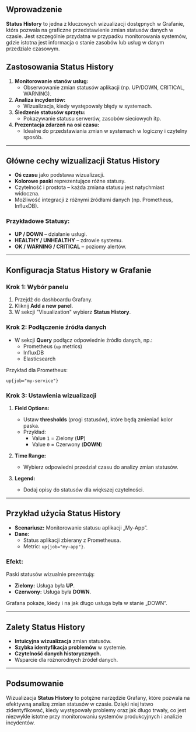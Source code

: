 ## Wprowadzenie
**Status History** to jedna z kluczowych wizualizacji dostępnych w Grafanie, która pozwala na graficzne przedstawienie zmian statusów danych w czasie. Jest szczególnie przydatna w przypadku monitorowania systemów, gdzie istotna jest informacja o stanie zasobów lub usług w danym przedziale czasowym.
## Zastosowania Status History
1. **Monitorowanie stanów usług:**
   - Obserwowanie zmian statusów aplikacji (np. UP/DOWN, CRITICAL, WARNING).
2. **Analiza incydentów:**
   - Wizualizacja, kiedy występowały błędy w systemach.
3. **Śledzenie statusów sprzętu:**
   - Pokazywanie statusu serwerów, zasobów sieciowych itp.
4. **Prezentacja zdarzeń na osi czasu:**
   - Idealne do przedstawiania zmian w systemach w logiczny i czytelny sposób.

---

## Główne cechy wizualizacji Status History
- **Oś czasu** jako podstawa wizualizacji.
- **Kolorowe paski** reprezentujące różne statusy.
- Czytelność i prostota – każda zmiana statusu jest natychmiast widoczna.
- Możliwość integracji z różnymi źródłami danych (np. Prometheus, InfluxDB).

### Przykładowe Statusy:
- **UP / DOWN** – działanie usługi.
- **HEALTHY / UNHEALTHY** – zdrowie systemu.
- **OK / WARNING / CRITICAL** – poziomy alertów.

---

## Konfiguracja Status History w Grafanie

### Krok 1: Wybór panelu
1. Przejdź do dashboardu Grafany.
2. Kliknij **Add a new panel**.
3. W sekcji "Visualization" wybierz **Status History**.

### Krok 2: Podłączenie źródła danych
- W sekcji **Query** podłącz odpowiednie źródło danych, np.:
  - Prometheus (`up` metrics)
  - InfluxDB
  - Elasticsearch

Przykład dla Prometheus:
```promql
up{job="my-service"}
```

### Krok 3: Ustawienia wizualizacji
1. **Field Options:**
   - Ustaw **thresholds** (progi statusów), które będą zmieniać kolor paska.
   - Przykład:
     - Value `1` = Zielony (**UP**)
     - Value `0` = Czerwony (**DOWN**)

2. **Time Range:**
   - Wybierz odpowiedni przedział czasu do analizy zmian statusów.

3. **Legend:**
   - Dodaj opisy do statusów dla większej czytelności.

---

## Przykład użycia Status History
- **Scenariusz:** Monitorowanie statusu aplikacji „My-App”.
- **Dane:**
   - Status aplikacji zbierany z Prometheusa.
   - Metric: `up{job="my-app"}`.

### Efekt:
Paski statusów wizualnie prezentują:
- **Zielony:** Usługa była **UP**.
- **Czerwony:** Usługa była **DOWN**.

Grafana pokaże, kiedy i na jak długo usługa była w stanie „DOWN”.

---

## Zalety Status History
- **Intuicyjna wizualizacja** zmian statusów.
- **Szybka identyfikacja problemów** w systemie.
- **Czytelność danych historycznych.**
- Wsparcie dla różnorodnych źródeł danych.

---

## Podsumowanie
Wizualizacja **Status History** to potężne narzędzie Grafany, które pozwala na efektywną analizę zmian statusów w czasie. Dzięki niej łatwo zidentyfikować, kiedy występowały problemy oraz jak długo trwały, co jest niezwykle istotne przy monitorowaniu systemów produkcyjnych i analizie incydentów.
